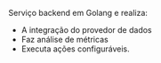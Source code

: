 Serviço backend em Golang e realiza:
- A integração do provedor de dados
- Faz análise de métricas
- Executa ações configuráveis.
